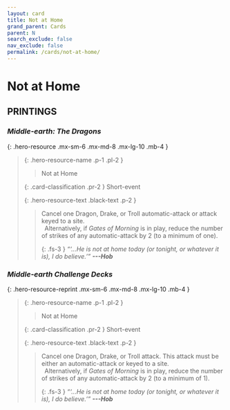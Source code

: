 ```yaml
---
layout: card
title: Not at Home
grand_parent: Cards
parent: N
search_exclude: false
nav_exclude: false
permalink: /cards/not-at-home/
---
```


# Not at Home


## PRINTINGS


### _Middle-earth: The Dragons_

{: .hero-resource .mx-sm-6 .mx-md-8 .mx-lg-10 .mb-4 }
> {: .hero-resource-name .p-1 .pl-2 }
> > <div class="card-mp"></div>
> > <div class="card-name">Not at Home</div>
>
> {: .card-classification .pr-2 }
> Short-event
>
> {: .hero-resource-text .black-text .p-2 }
> > Cancel one Dragon, Drake, or Troll automatic-attack or attack keyed to a site. <br>&ensp;Alternatively, if _Gates of Morning_ is in play, reduce the number of strikes of any automatic-attack by 2 (to a minimum of one).   
> > 
> > {: .fs-3 } 
> > _“‘...He is not at home today (or tonight, or whatever it is), I do believe.’”_ ***---&#65279;Hob*** 
> 

### _Middle-earth Challenge Decks_

{: .hero-resource-reprint .mx-sm-6 .mx-md-8 .mx-lg-10 .mb-4 }
> {: .hero-resource-name .p-1 .pl-2 }
> > <div class="card-mp"></div>
> > <div class="card-name">Not at Home</div>
>
> {: .card-classification .pr-2 }
> Short-event
>
> {: .hero-resource-text .black-text .p-2 }
> > Cancel one Dragon, Drake, or Troll attack. This attack must be either an automatic-attack or keyed to a site. <br>&ensp;Alternatively, if _Gates of Morning_ is in play, reduce the number of strikes of any automatic-attack by 2 (to a minimum of 1).   
> > 
> > {: .fs-3 } 
> > _“‘...He is not at home today (or tonight, or whatever it is), I do believe.’”_ ***---&#65279;Hob*** 
> 
